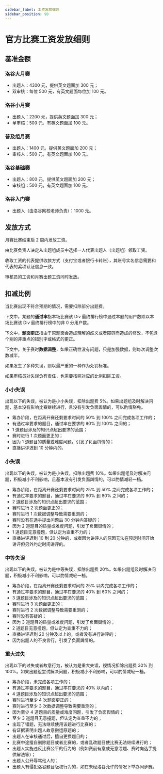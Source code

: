 ```yaml
---
sidebar_label: 工资发放细则
sidebar_position: 90
---
```


# 官方比赛工资发放细则

## 基准金额

### 洛谷大月赛

- 出题人：$4300$ 元，提供英文题面加 $300$ 元；
- 双审核：每位 $500$ 元，有英文题面每位加 $100$ 元。

### 洛谷小月赛

- 出题人：$2200$ 元，提供英文题面加 $300$ 元；
- 单审核：$500$ 元，有英文题面加 $100$ 元。

### 普及组月赛

- 出题人：$1400$ 元，提供英文题面加 $200$ 元；
- 审核人：$500$ 元，有英文题面加 $100$ 元。

### 洛谷基础赛

- 出题人：$800$ 元，提供英文题面加 $200$ 元；
- 审核组：$500$ 元，有英文题面加 $100$ 元。

### 洛谷入门赛

- 出题人（由洛谷网校老师负责）：$1000$ 元。

## 发放方式

月赛比赛结束后 $2$ 周内发放工资。

由比赛负责人决定从出题组成员中选择一人代表出题人（出题组）领取工资。

收取工资的代表提供收款方式（支付宝或者银行卡转账），其账号实名信息需要和代表的奖项认证信息一致。

审核员的工资和月赛出题工资同时发放。

## 扣减比例

当比赛出现不符合预期的情况，需要扣除部分出题费。

下文中，某题的**通过率**指本场比赛该 Div 最终排行榜中通过本题的用户数除以本场比赛该 Div 最终排行榜中的非 $0$ 分用户数。

下文中，**题面更正**指由于原题面会造成理解的歧义或者障碍而造成的修改，不包含个别的非重点的错别字或格式的更正。

下文中，关于赛时**数据调整**，如果正确性没有问题，只是加强数据，则每次调整次数减半。

如果发生了多种失误，则以最严重的一种作为处罚标准。

如果审核员对失误负有责任，也需要按照对应的比例扣除工资。

### 小小失误

出现以下的失误，被认为是小小失误，扣除出题费 $5\%$。如果出题组及时解决问题，基本没有影响比赛继续进行，且没有引发负面舆情的，可以酌情豁免。

- 筹办阶段，在距离开赛还剩要求时间的 $50\%$ 到 $100\%$ 之间完成各项工作的；
- 有通过率要求的题目，通过率在要求的 $80\%$ 到 $100\%$ 之间的；
- $1$ 道题目涉及的知识点超出要求的范围；
- 赛时进行 $1$ 次题面更正的；
- 因为 $1$ 道题目的质量或难度问题，引发了负面舆情的；
- 直播讲评迟到 $10$ 分钟内的。

### 小失误

出现以下的失误，被认为是小失误，扣除出题费 $10\%$。如果出题组及时解决问题，积极减小不利影响，且基本没有引发负面舆情的，可以酌情减轻一档。

- 筹办阶段，在距离开赛还剩要求时间的 $25\%$ 到 $50\%$ 之间完成各项工作的；
- 有通过率要求的题目，通过率在要求的 $60\%$ 到 $80\%$ 之间的；
- $2$ 道题目涉及的知识点超出要求的范围；
- 赛时进行 $2$ 次题面更正的；
- 赛时进行 $1$ 次数据调整导致需要重测的；
- 赛时没有在选手提出问题后 $30$ 分钟内答疑的；
- 因为 $2$ 道题目的质量或难度问题，引发了负面舆情的；
- $1$ 道题目无意撞题，但认定为查重不力的；
- 直播讲评迟到 $10$ 到 $20$ 分钟的，或者因为讲评人的原因无法在预定时间开始讲评但另外约定时间讲评的。

### 中等失误

出现以下的失误，被认为是中等失误，扣除出题费 $20\%$。如果出题组及时解决问题，积极减小不利影响，可以酌情减轻一档。

- 筹办阶段，在距离开赛还剩要求时间的 $25\%$ 以内完成各项工作的；
- 有通过率要求的题目，通过率在要求的 $40\%$ 到 $60\%$ 之间的；
- $3$ 道题目涉及的知识点超出要求的范围；
- 赛时进行 $3$ 次题面更正的；
- 赛时进行 $2$ 次数据调整导致需要重测的；
- 赛时没有答疑的；
- 因为 $3$ 道题目的质量或难度问题，引发了负面舆情的；
- $2$ 道题目无意撞题，但认定为查重不力的；
- 直播讲评迟到 $20$ 分钟及以上的，或者没有进行讲评的；
- 因为出题人的不良言行，引发了负面舆情的。

### 重大过失

出现以下的过失或者故意行为，被认为是重大失误，视情况扣除出题费 30% 到 100%。如果出题组尝试解决问题，积极减小不利影响，可以酌情减轻一档。

- 筹办阶段，未完成各项工作的；
- 有通过率要求的题目，通过率在要求的 $40\%$ 以内的；
- $4$ 道题目涉及的知识点超出要求的范围；
- 赛时进行至少 $4$ 次题面更正的；
- 赛时进行至少 $3$ 次数据调整导致需要重测的；
- 因为至少 $4$ 道题目的质量或难度问题，引发了负面舆情的；
- 至少 $3$ 道题目无意撞题，但认定为查重不力的；
- 出现了错题，无法继续使用该题进行比赛的；
- 有证据表明出题人故意搬运原题的；
- 出题人在审核通过后，擅自更换题目的；
- 比赛中途擅自删除题目或者比赛的，或者乱改题目使比赛无法继续进行的；
- 出题人实施违反比赛公平的行为的（例如赛前有意或无意泄题、赛时向选手提供解法等）；
- 出题人公开辱骂他人的；
- 出题人有侵犯洛谷题目版权行为的，如在未经洛谷允许的情况下举办同步赛。
